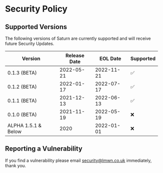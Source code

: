 # Security Policy

## Supported Versions

The following versions of Saturn are currently supported and will receive future Security Updates.

| Version             | Release Date | EOL Date   | Supported          |
|---------------------|--------------|------------|--------------------|
| 0.1.3 (BETA)        | 2022-05-21   | 2022-11-21 | :white_check_mark: |
| 0.1.2 (BETA)        | 2022-01-17   | 2022-07-17 | :white_check_mark: |
| 0.1.1 (BETA)        | 2021-12-13   | 2022-06-13 | :white_check_mark: |
| 0.1.0 (BETA)        | 2021-11-19   | 2022-05-19 | :x:                |
| ALPHA 1.5.1 & Below | 2020         | 2022-01-01 | :x:                |  

## Reporting a Vulnerability

If you find a vulnerability please email security@lmwn.co.uk immediately, thank you.

